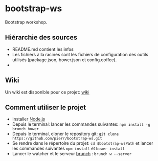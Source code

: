 bootstrap-ws
============

Bootstrap workshop.

## Hiérarchie des sources

- README.md contient les infos 
- Les fichiers à la racines sont les fichiers de configuration des outils utilisés (package.json, bower.json et config.coffee).
- 

## Wiki

Un wiki est disponible pour ce projet: [wiki](https://github.com/pierr/bootstrap-ws/wiki)

## Comment utiliser le projet

- Installer [Node.js](http://nodejs.org)
- Depuis le terminal: lancer les commandes suivantes: `npm install -g brunch bower`
- Depuis le terminal, cloner le repository git: `git clone https://github.com/pierr/bootstrap-ws.git`
- Se rendre dans le répertoire du projet: `cd $bootstrap-wsPath` et lancer les commandes suivantes `npm install` et `bower install`
- Lancer le watcher et le serveur [brunch](http://brunch.io) : `brunch w --server`
